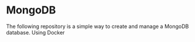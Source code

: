 # MongoDB
The following repository is a simple way to create and manage a MongoDB database. Using Docker
